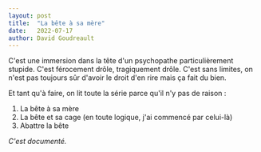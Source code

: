 ```yaml
---
layout: post
title:  "La bête à sa mère"
date:   2022-07-17
author: David Goudreault
---
```

C'est une immersion dans la tête d'un psychopathe particulièrement stupide. C'est férocement drôle, tragiquement drôle. C'est sans limites, on n'est pas toujours sûr d'avoir le droit d'en rire mais ça fait du bien.
<!--more-->

Et tant qu'à faire, on lit toute la série parce qu'il n'y pas de raison :

1. La bête à sa mère
2. La bête et sa cage (en toute logique, j'ai commencé par celui-là)
3. Abattre la bête

_C'est documenté._
